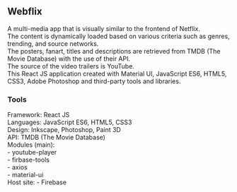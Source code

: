 ## Webflix

A multi-media app that is visually similar to the frontend of Netflix.    
The content is dynamically loaded based on various criteria such as genres, trending, and source networks.  
The posters, fanart, titles and descriptions are retrieved from TMDB (The Movie Database) with the use of their API.  
The source of the video trailers is YouTube.  
This React JS application created with Material UI, JavaScript ES6, HTML5, CSS3, Adobe Photoshop and third-party tools and libraries.


### Tools

Framework:  React JS  
Languages:  JavaScript ES6, HTML5, CSS3  
Design:     Inkscape, Photoshop, Paint 3D  
API:        TMDB (The Movie Database)  
Modules (main):  
            - youtube-player  
            - firbase-tools  
            - axios    
            - material-ui  
Host site:  - Firebase  
